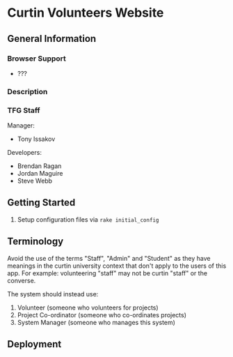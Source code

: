 # Curtin Volunteers Website

## General Information

### Browser Support

* ???

### Description

### TFG Staff

Manager:

* Tony Issakov

Developers:

* Brendan Ragan
* Jordan Maguire
* Steve Webb

## Getting Started

  1. Setup configuration files via ``rake initial_config``

## Terminology

Avoid the use of the terms "Staff", "Admin" and "Student" as they have meanings in the curtin university context that don't apply to the users of this app. For example: volunteering "staff" may not be curtin "staff" or the converse.

The system should instead use:

  1. Volunteer (someone who volunteers for projects)
  2. Project Co-ordinator (someone who co-ordinates projects)
  3. System Manager (someone who manages this system)

## Deployment